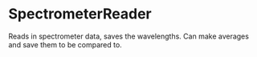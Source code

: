 # SpectrometerReader
Reads in spectrometer data, saves the wavelengths. Can make averages and save them to be compared to.
